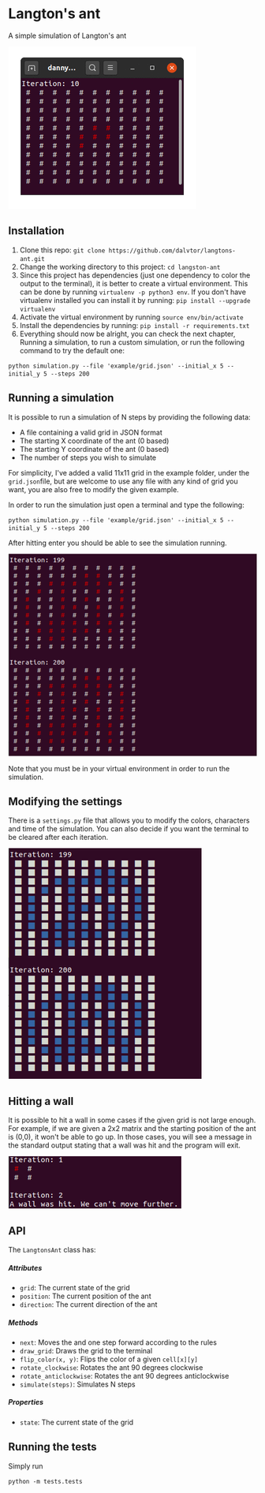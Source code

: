 # Langton's ant
A simple simulation of Langton's ant

![image info](./example/img/simulation.gif)

## Installation 
1. Clone this repo: `git clone https://github.com/dalvtor/langtons-ant.git`
2. Change the working directory to this project: `cd langston-ant`
3. Since this project has dependencies (just one dependency to color the output to the terminal), it is better to create a virtual
environment. This can be done by running ``virtualenv -p python3 env``. If you don't have virtualenv installed you can install it by running: ``pip install --upgrade virtualenv``
4. Activate the virtual environment by running ``source env/bin/activate``
5. Install the dependencies by running: ``pip install -r requirements.txt``
6. Everything should now be alright, you can check the next chapter, Running a simulation, to run a custom simulation,
or run the following command to try the default one: 
```
python simulation.py --file 'example/grid.json' --initial_x 5 --initial_y 5 --steps 200
```

## Running a simulation
It is possible to run a simulation of N steps by providing the following data:
- A file containing a valid grid in JSON format
- The starting X coordinate of the ant (0 based)
- The starting Y coordinate of the ant (0 based)
- The number of steps you wish to simulate

For simplicity, I've added a valid 11x11 grid in the example folder, under the `grid.json`file, but are welcome to use
any file with any kind of grid you want, you are also free to modify the given example.

In order to run the simulation just open a terminal and type the following:
```
python simulation.py --file 'example/grid.json' --initial_x 5 --initial_y 5 --steps 200
```
After hitting enter you should be able to see the simulation running.

![image info](./example/img/example.png)

Note that you must be in your virtual environment in order to run the simulation.

## Modifying the settings
There is a ``settings.py`` file that allows you to modify the colors, characters and time of the simulation. You can also
decide if you want the terminal to be cleared after each iteration.

![image info](./example/img/settings.png)

## Hitting a wall
It is possible to hit a wall in some cases if the given grid is not large enough. For example, if we are given a 2x2 matrix
and the starting position of the ant is (0,0), it won't be able to go up. In those cases, you will see a message in the standard output 
stating that a wall was hit and the program will exit.

![image info](./example/img/wall.png)


## API

The `LangtonsAnt` class has:

##### Attributes
- `grid`: The current state of the grid
- `position`: The current position of the ant
- `direction`: The current direction of the ant

##### Methods
- `next`: Moves the and one step forward according to the rules
- `draw_grid`: Draws the grid to the terminal
- `flip_color(x, y)`: Flips the color of a given `cell[x][y]`
- `rotate_clockwise`: Rotates the ant 90 degrees clockwise
- `rotate_anticlockwise`: Rotates the ant 90 degrees anticlockwise
- `simulate(steps)`: Simulates N steps

##### Properties
- `state`: The current state of the grid


## Running the tests
Simply run 
```
python -m tests.tests
```
